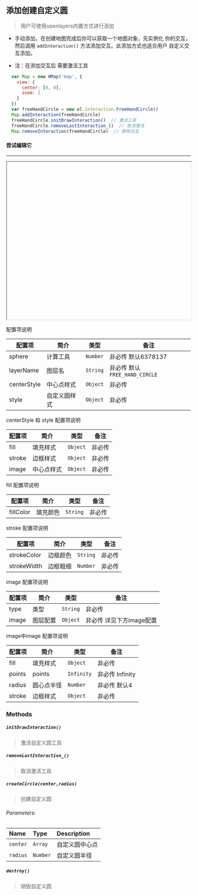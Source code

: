 ## 添加创建自定义圆

> 用户可使用openlayers内置方式进行添加

* 手动添加，在创建地图完成后你可以获取一个地图对象，先实例化
  你的交互，然后调用 ``addInteraction()`` 方法添加交互。此添加方式也适合用户
  自定义交互添加。
  
* 注：在添加交互后 需要激活工具
  
```javascript
  var Map = new HMap('map', {
    view: {
      center: [0, 0],
      zoom: 2
    }
  })
  var freeHandCircle = new ol.interaction.FreeHandCircle()
  Map.addInteraction(freeHandCircle)
  freeHandCircle.initDrawInteraction()  // 激活工具
  freeHandCircle.removeLastInteraction_()  // 取消激活
  Map.removeInteraction(freeHandCircle)  // 移除交互
```  

#### 尝试编辑它
---
<iframe width="100%" height="430"></iframe>

配置项说明

| 配置项 | 简介 | 类型 | 备注 |
| --- | --- |--- | --- |
| sphere | 计算工具 | `Number` | 非必传 默认6378137 |
| layerName | 图层名 | `String` | 非必传 默认 ```FREE_HAND_CIRCLE``` |
| centerStyle | 中心点样式 | `Object` | 非必传 |
| style | 自定义圆样式 | `Object` | 非必传 |


centerStyle 和 style 配置项说明

| 配置项 | 简介 | 类型 | 备注 |
| --- | --- |--- | --- |
| fill | 填充样式 | `Object` | 非必传 |
| stroke | 边框样式 | `Object` | 非必传 |
| image | 中心点样式 | `Object` | 非必传 |


fill 配置项说明

| 配置项 | 简介 | 类型 | 备注 |
| --- | --- |--- | --- |
| fillColor | 填充颜色 | `String` | 非必传 |


stroke 配置项说明

| 配置项 | 简介 | 类型 | 备注 |
| --- | --- |--- | --- |
| strokeColor | 边框颜色 | `String` | 非必传 |
| strokeWidth | 边框粗细 | `Number` | 非必传 |


image 配置项说明

| 配置项 | 简介 | 类型 | 备注 |
| --- | --- |--- | --- |
| type | 类型 | `String` | 非必传 |
| image | 图层配置 | `Object` | 非必传 详见下方image配置|

image中image 配置项说明

| 配置项 | 简介 | 类型 | 备注 |
| --- | --- |--- | --- |
| fill | 填充样式 | `Object` | 非必传 |
| points | points | `Infinity` | 非必传 Infinity|
| radius | 圆心点半径 | `Number` | 非必传 默认4 |
| stroke | 边框样式 | `Object` | 非必传 |


### Methods

##### `initDrawInteraction()`
> 激活自定义圆工具

##### `removeLastInteraction_()`
> 取消激活工具

##### `createCircle(center,radius)`
> 创建自定义圆

###### Parameters:

|Name|Type|Description|
|:---|:---|:----------|
|`center`|`Array`| 自定义圆中心点 |
|`radius`|`Number`| 自定义圆半径 |

##### `destroy()`
> 销毁自定义圆
